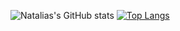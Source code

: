![Natalias's GitHub stats](https://github-readme-stats.vercel.app/api?username=nataliakusmirek&show_icons=true&theme=aura)
[![Top Langs](https://github-readme-stats.vercel.app/api/top-langs/?username=anuraghazra&layout=compact)](https://github.com/anuraghazra/github-readme-stats&theme=aura)
